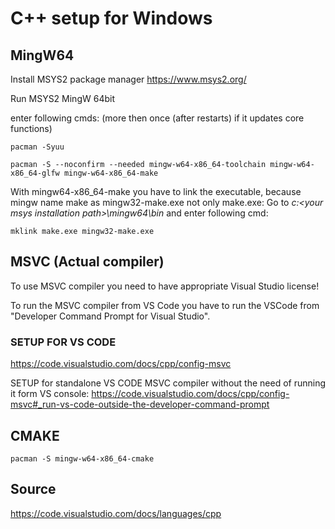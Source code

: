 # C++ setup for Windows

## MingW64

Install MSYS2 package manager
<https://www.msys2.org/>

Run MSYS2 MingW 64bit

enter following cmds:
(more then once (after restarts) if it updates core functions)

    pacman -Syuu

    pacman -S --noconfirm --needed mingw-w64-x86_64-toolchain mingw-w64-x86_64-glfw mingw-w64-x86_64-make

With mingw64-x86_64-make you have to link the executable, because mingw name make as mingw32-make.exe not only make.exe:
Go to *c:\<your msys installation path>\mingw64\bin* and enter following cmd:

    mklink make.exe mingw32-make.exe

## MSVC (Actual compiler)

To use MSVC compiler you need to have appropriate Visual Studio license!

To run the MSVC compiler from VS Code you have to run the VSCode from "Developer Command Prompt for Visual Studio".

### SETUP FOR VS CODE

<https://code.visualstudio.com/docs/cpp/config-msvc>

SETUP for standalone VS CODE MSVC compiler without the need of running it form VS console:
<https://code.visualstudio.com/docs/cpp/config-msvc#_run-vs-code-outside-the-developer-command-prompt>

## CMAKE

    pacman -S mingw-w64-x86_64-cmake

## Source

<https://code.visualstudio.com/docs/languages/cpp>
